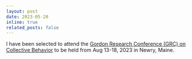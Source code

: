 ```yaml
---
layout: post
date: 2023-05-20 
inline: true
related_posts: false
---
```


I have been selected to attend the [Gordon Research Conference (GRC) on Collective Behavior](https://www.grc.org/collective-behavior-conference/2023/) to be held from Aug 13-18, 2023 in Newry, Maine.
